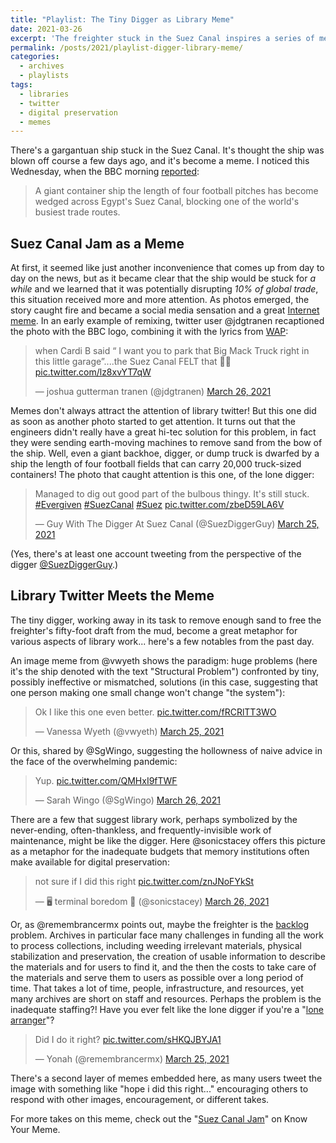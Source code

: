 ```yaml
---
title: "Playlist: The Tiny Digger as Library Meme"
date: 2021-03-26
excerpt: 'The freighter stuck in the Suez Canal inspires a series of memes on Library Twitter.'
permalink: /posts/2021/playlist-digger-library-meme/
categories:
  - archives
  - playlists
tags:
  - libraries
  - twitter
  - digital preservation
  - memes
---
```


There's a gargantuan ship stuck in the Suez Canal. It's thought the ship was blown off 
course a few days ago, and it's become a meme. I noticed this Wednesday, when the BBC morning [reported](https://www.bbc.com/news/world-middle-east-56505413): 

> A giant container ship the length of four football pitches has become wedged across Egypt's Suez Canal, blocking one of the world's busiest trade routes.

## Suez Canal Jam as a Meme

At first, it seemed like just another inconvenience that comes up 
from day to day on the news, but as it became clear 
that the ship would be stuck for _a while_ and we learned that it was potentially disrupting _10% of global trade_, this situation received more and more attention. 
As photos emerged, the story caught fire and became a 
social media sensation and a great [Internet](https://firstmonday.org/ojs/index.php/fm/article/view/5391/4103) [meme](https://en.wikipedia.org/wiki/Meme). 
In an early example of remixing, twitter user @jdgtranen recaptioned the photo
with the BBC logo, combining it with the lyrics from [WAP](https://en.wikipedia.org/wiki/WAP_(song)):

<blockquote class="twitter-tweet"><p lang="en" dir="ltr">when Cardi B said “ I want you to park that Big Mack Truck right in this little garage”....the Suez Canal FELT that 😤😤 <a href="https://t.co/lz8xvYT7qW">pic.twitter.com/lz8xvYT7qW</a></p>&mdash; joshua gutterman tranen (@jdgtranen) <a href="https://twitter.com/jdgtranen/status/1375276456373288960?ref_src=twsrc%5Etfw">March 26, 2021</a></blockquote> <script async src="https://platform.twitter.com/widgets.js" charset="utf-8"></script>

Memes don't always attract the attention
of library twitter! But this one did as soon as another photo started to get attention. 
It turns out that the engineers didn't really have a great hi-tec solution for this problem, 
in fact they were sending earth-moving machines to remove sand from the bow of the
ship. Well, even a giant backhoe, digger, or dump truck is dwarfed by a ship the 
length of four football fields that can carry 20,000 truck-sized containers! The 
photo that caught attention is this one, of the lone digger:

<blockquote class="twitter-tweet"><p lang="en" dir="ltr">Managed to dig out good part of the bulbous thingy. It&#39;s still stuck. <a href="https://twitter.com/hashtag/Evergiven?src=hash&amp;ref_src=twsrc%5Etfw">#Evergiven</a> <a href="https://twitter.com/hashtag/SuezCanal?src=hash&amp;ref_src=twsrc%5Etfw">#SuezCanal</a> <a href="https://twitter.com/hashtag/Suez?src=hash&amp;ref_src=twsrc%5Etfw">#Suez</a> <a href="https://t.co/zbeD59LA6V">pic.twitter.com/zbeD59LA6V</a></p>&mdash; Guy With The Digger At Suez Canal (@SuezDiggerGuy) <a href="https://twitter.com/SuezDiggerGuy/status/1375025667503501312?ref_src=twsrc%5Etfw">March 25, 2021</a></blockquote> <script async src="https://platform.twitter.com/widgets.js" charset="utf-8"></script>

(Yes, there's at least one account tweeting from the perspective of the digger [@SuezDiggerGuy](https://twitter.com/SuezDiggerGuy/).) 

## Library Twitter Meets the Meme

The tiny digger, working away in its task to remove enough sand to free
the freighter's fifty-foot draft from the mud, become a great metaphor for 
various aspects of library work... here's a few notables from the past day.

An image meme from @vwyeth shows the paradigm: huge problems (here it's the 
ship denoted with the text "Structural Problem") confronted by tiny, possibly 
ineffective or mismatched, solutions (in this case, suggesting that one 
person making one small change won't change "the system"):

<blockquote class="twitter-tweet"><p lang="en" dir="ltr">Ok I like this one even better. <a href="https://t.co/fRCRlTT3WO">pic.twitter.com/fRCRlTT3WO</a></p>&mdash; Vanessa Wyeth (@vwyeth) <a href="https://twitter.com/vwyeth/status/1375104042897178624?ref_src=twsrc%5Etfw">March 25, 2021</a></blockquote> <script async src="https://platform.twitter.com/widgets.js" charset="utf-8"></script>

Or this, shared by @SgWingo, suggesting the hollowness of naive advice
in the face of the overwhelming pandemic:

<blockquote class="twitter-tweet"><p lang="und" dir="ltr">Yup. <a href="https://t.co/QMHxI9fTWF">pic.twitter.com/QMHxI9fTWF</a></p>&mdash; Sarah Wingo (@SgWingo) <a href="https://twitter.com/SgWingo/status/1375285799160225802?ref_src=twsrc%5Etfw">March 26, 2021</a></blockquote> <script async src="https://platform.twitter.com/widgets.js" charset="utf-8"></script>

There are a few that suggest library work, perhaps symbolized by the never-ending, often-thankless, and 
frequently-invisible work of maintenance, might be like the digger. 
Here @sonicstacey offers this picture as a metaphor for the inadequate
budgets that memory institutions often make available for digital preservation: 

<blockquote class="twitter-tweet"><p lang="en" dir="ltr">not sure if I did this right <a href="https://t.co/znJNoFYkSt">pic.twitter.com/znJNoFYkSt</a></p>&mdash; 🖥 terminal boredom 💾 (@sonicstacey) <a href="https://twitter.com/sonicstacey/status/1375362934545608704?ref_src=twsrc%5Etfw">March 26, 2021</a></blockquote> <script async src="https://platform.twitter.com/widgets.js" charset="utf-8"></script>

Or, as @remembrancermx points out, maybe the freighter is the [backlog](https://dictionary.archivists.org/entry/backlog.html) problem. 
Archives in particular face many challenges in funding all the work to 
process collections, including weeding irrelevant materials, physical stabilization and preservation, the creation of usable information to describe the materials and for users to find it, and the then the costs to take care of the materials and serve them to users as possible over a long period of time. That takes a lot of time, people, infrastructure, and resources, yet many archives are short on staff and resources.
Perhaps the problem is the inadequate staffing?! Have you ever felt like the lone digger if you're a "[lone arranger](https://dictionary.archivists.org/entry/lone-arranger.html)"?

<blockquote class="twitter-tweet"><p lang="en" dir="ltr">Did I do it right? <a href="https://t.co/sHKQJBYJA1">pic.twitter.com/sHKQJBYJA1</a></p>&mdash; Yonah (@remembrancermx) <a href="https://twitter.com/remembrancermx/status/1375185541046538241?ref_src=twsrc%5Etfw">March 25, 2021</a></blockquote> <script async src="https://platform.twitter.com/widgets.js" charset="utf-8"></script>

There's a second layer of memes embedded here, as many users tweet the image 
with something like "hope i did this right..." encouraging others to respond
with other images, encouragement, or different takes. 

For more takes on this meme, check out the "[Suez Canal Jam](https://knowyourmeme.com/memes/suez-canal-jam/photos/trending)" on Know Your Meme.